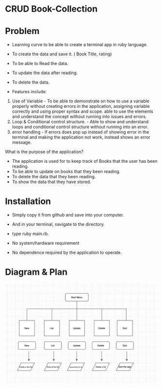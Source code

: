 # CRUD Book-Collection

# Problem
- Learning curve to be able to create a terminal app in ruby language.
- To create the data and save it. ( Book Title, rating)
- To be able to Read the data.
- To update the data after reading.
- To delete the data.

- Features include:
1. Use of Variable - To be able to demonstrate on how to use a variable properly without creating errors in the application, assigning variable correctly and using proper syntax and scope. able to use the elements and understand the concept without running into issues and errors.
2. Loop & Conditional control structure. - Able to show and understand loops and conditional control structure without running into an error.
3. error handling - If errors does pop up instead of showing error in the terminal and making the application not work, instead shows an error message.

What is the purpose of the application?
- The application is used for to keep track of Books that the user has been reading.
- To be able to update on books that they been reading. 
- To delete the data that they been reading.
- To show the data that they have stored.


#   Installation
- Simply copy it from github and save into your computer.
- And in your terminal, navigate to the directory.
- type ruby main.rb.

- No system/hardware requirement
- No dependence required by the application to operate.

# Diagram & Plan

![alt text](Control_Flow_Diagram.png "control_flow")